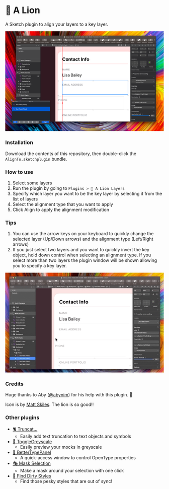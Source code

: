 # 🦁 A Lion

A Sketch plugin to align your layers to a key layer.

![preview of A Lion in Sketch](https://github.com/KevinGutowski/A-Lion/blob/master/preview_images/preview1.png?raw=true)

### Installation
Download the contents of this repository, then double-click the `AlignTo.sketchplugin` bundle.

### How to use

1. Select some layers
2. Run the plugin by going to `Plugins > 🦁 A Lion Layers`
3. Specify which layer you want to be the key layer by selecting it from the list of layers
4. Select the alignment type that you want to apply
5. Click Align to apply the alignment modification

### Tips
1. You can use the arrow keys on your keyboard to quickly change the selected layer (Up/Down arrows) and the alignment type (Left/Right arrows)
2. If you just select two layers and you want to quickly invert the key object, hold down control when selecting an alignment type. If you select more than two layers the plugin window will be shown allowing you to specify a key layer.

![image](https://github.com/KevinGutowski/A-Lion/blob/master/preview_images/preview2.gif?raw=true)

### Credits

Huge thanks to Aby ([@abynim](https://twitter.com/abynim)) for his help with this plugin. 🙌

Icon is by [Matt Skiles](https://twitter.com/matthewskiles). The lion is so good!!

### Other plugins

- [🐈 Truncat...](https://github.com/KevinGutowski/Truncat)
  - Easily add text truncation to text objects and symbols
- [🐉 ToggleGreyscale](https://github.com/KevinGutowski/ToggleGreyscale)
  - Easily preview your mocks in greyscale
- [📌 BetterTypePanel](https://github.com/KevinGutowski/betterTypePanel)
  - A quick-access window to control OpenType properties
- [🎭 Mask Selection](https://github.com/KevinGutowski/Mask-Selection)
  - Make a mask around your selection with one click
- [🔎 Find Dirty Styles](https://github.com/KevinGutowski/FindDirtyStyles)
  - Find those pesky styles that are out of sync!
